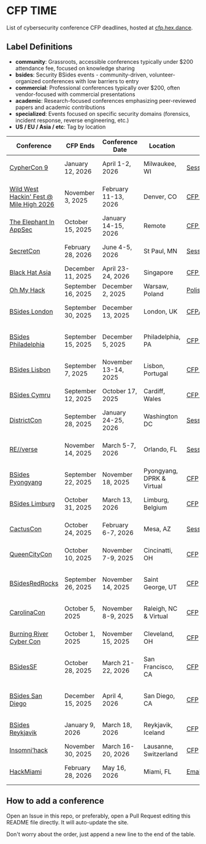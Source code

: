 # CFP TIME

List of cybersecurity conference CFP deadlines, hosted at [cfp.hex.dance](https://cfp.hex.dance/).

## Label Definitions

- **community**: Grassroots, accessible conferences typically under $200 attendance fee, focused on knowledge sharing
- **bsides**: Security BSides events - community-driven, volunteer-organized conferences with low barriers to entry
- **commercial**: Professional conferences typically over $200, often vendor-focused with commercial presentations
- **academic**: Research-focused conferences emphasizing peer-reviewed papers and academic contributions
- **specialized**: Events focused on specific security domains (forensics, incident response, reverse engineering, etc.)
- **US / EU / Asia / etc**: Tag by location

| Conference | CFP Ends | Conference Date | Location | CFP Link | Labels |
| ---------- | -------- | --------------- | -------- | -------- | ------ |
| [CypherCon 9](https://cyphercon.com/) | January 12, 2026 | April 1-2, 2026 | Milwaukee, WI | [Sessionize](https://sessionize.com/cyphercon-9-2026) | [community, US, midwest] |
| [Wild West Hackin' Fest @ Mile High 2026](https://wildwesthackinfest.com/wild-west-hackin-fest-mile-high-2026/) | November 3, 2025 | February 11-13, 2026 | Denver, CO | [CFP Link](https://forms.monday.com/forms/5d241d1d2c2dd2a866fdadbe47b88707?r=use1) | [community, specialized, US, westcoast] |
| [The Elephant In AppSec](https://www.theelephantinappsec.com/) | October 15, 2025 | January 14-15, 2026 | Remote | [CFP Link](https://yr17lg1xip3.typeform.com/to/PFe2GbM4) | [community, specialized, remote] |
| [SecretCon](https://www.secretcon.com/) | February 28, 2026 | June 4-5, 2026 | St Paul, MN | [Sessionize](https://sessionize.com/secretcon) | [community, US, midwest] |
| [Black Hat Asia](https://www.blackhat.com/) | December 11, 2025 | April 23-24, 2026 | Singapore | [CFP Link](https://www.blackhat.com/call-for-papers.html) | [commercial, asia] |
| [Oh My Hack](https://omhconf.pl/) | September 16, 2025 | December 2, 2025 | Warsaw, Poland | [Polish-only CFP](https://omhconf.pl/cfp-2025/) | [community, EU] |
| [BSides London](https://bsides.london/) | September 30, 2025 | December 13, 2025 | London, UK | [CFP/Workshops/Rookies](https://cfp.bsides.london/bsides-london-2025/cfp) | [bsides, community, EU] |
| [BSides Philadelphia](https://bsidesphilly.org/) | September 15, 2025 | December 5, 2025 | Philadelphia, PA | [CFP Link](https://bsidesphilly.org/call-for-papers) | [bsides, community, US, eastcoast] |
| [BSides Lisbon](https://bsideslisbon.org/) | September 7, 2025 | November 13-14, 2025 | Lisbon, Portugal | [CFP Link](https://cfp.bsideslisbon.org/bsideslisbon2025/cfp) | [bsides, community, EU] |
| [BSides Cymru](https://www.bsides.cymru/) | September 12, 2025 | October 17, 2025 | Cardiff, Wales | [CFP Link](https://pretalx.com/bsides-cymru-2025/cfp) | [bsides, community, EU] |
| [DistrictCon](https://www.districtcon.org/) | September 28, 2025 | January 24-25, 2026 | Washington DC | [Sessionize](https://sessionize.com/districtcon) | [community, US, eastcoast] |
| [RE//verse](https://re-verse.io/) | November 14, 2025 | March 5-7, 2026 | Orlando, FL | [Sessionize](https://sessionize.com/reverse-2026) | [community, specialized, US, eastcoast] |
| [BSides Pyongyang](https://bsidespyongyang.com/) | September 22, 2025 | November 18, 2025 | Pyongyang, DPRK & Virtual | [CFP](https://docs.google.com/forms/d/e/1FAIpQLScz9MfOjoQcU432QyYM5z20G5Y8KiWJCfjnIWuCDcu5V778xw/viewform) | [bsides, community, remote] |
| [BSides Limburg](https://www.bsides-limburg.be/) | October 31, 2025 | March 13, 2026 | Limburg, Belgium | [CFP](https://www.bsides-limburg.be/2026-edition/cfx/call-for-presentations) | [bsides, community, EU] |
| [CactusCon](https://www.cactuscon.com/) | October 24, 2025 | February 6-7, 2026 | Mesa, AZ | [Sessionize](https://sessionize.com/cactuscon-14/) | [community, US, westcoast] |
| [QueenCityCon](https://queencitycon.org/) | October 10, 2025 | November 7-9, 2025 | Cincinatti, OH | [CFP](https://forms.office.com/pages/responsepage.aspx?id=zKNxFqbgKEqwyXlYS8GWDZgj327xWYVPtlTS4DEr6RBUME5GVjNESTY3UDZZTEYzVjBRWUpWNVFPSSQlQCN0PWcu&route=shorturl) | [community, US, eastcoast] |
| [BSidesRedRocks](https://www.bsidesredrocks.org/) | September 26, 2025 | November 14, 2025 | Saint George, UT | [CFP](https://sessionize.com/bsidesredrocks-2025/) | [bsides, community, US, westcoast] |
| [CarolinaCon](https://carolinacon.org/) | October 5, 2025 | November 8-9, 2025 | Raleigh, NC & Virtual | [CFP](https://cfp.carolinacon.org/carolinacon-online-5-2024/cfp) | [community, US, remote, eastcoast] |
| [Burning River Cyber Con](https://burningrivercybercon.com) | October 1, 2025 | November 15, 2025 | Cleveland, OH | [CFP](https://burningrivercybercon.com/call-for-papers) | [community, US, midwest] |
| [BSidesSF](https://bsidessf.org/) | October 28, 2025 | March 21-22, 2026 | San Francisco, CA | [CFP](https://sessionize.com/bsidessf2026) | [bsides, community, US, westcoast] |
| [BSides San Diego](https://www.bsidessd.org/) | December 15, 2025 | April 4, 2026 | San Diego, CA | [CFP](https://sessionize.com/bsides-san-diego-2026/) | [bsides, community, US, westcoast] |
| [BSides Reykjavik](https://bsidesreykjavik.com/) | January 9, 2026 | March 18, 2026 | Reykjavik, Iceland | [CFP](https://cfp.bsidesreykjavik.com/2026/cfp) | [bsides, community, EU] |
| [Insomni’hack](https://insomnihack.ch/) | November 30, 2025 | March 16-20, 2026 | Lausanne, Switzerland | [CFP](https://cfp.insomnihack.ch/insomnihack-2026/cfp) | [community, EU] |
| [HackMiami](https://www.hackmiami.com/) | February 28, 2026 | May 16, 2026 | Miami, FL | [Email CFP](mailto:cfp@hackmiami.info?subject=HackMiami%201101%20CFP&body=Presenter%20Name:%0ATalk%20Title:%0ASynopsis:%0A) | [community, US, eastcoast] |


## How to add a conference

Open an Issue in this repo, or preferably, open a Pull Request editing this README file directly. It will auto-update the site.

Don't worry about the order, just append a new line to the end of the table. 
